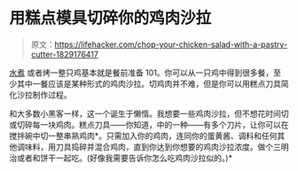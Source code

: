 # 用糕点模具切碎你的鸡肉沙拉

> 原文：<https://lifehacker.com/chop-your-chicken-salad-with-a-pastry-cutter-1829176417>

[水煮](https://lifehacker.com/maximize-a-chickens-meal-potential-by-poaching-it-first-1822353539) 或者烤一整只鸡基本就是餐前准备 101。你可以从一只鸡中得到很多餐，至少其中一餐应该是某种形式的鸡肉沙拉。切鸡肉并不难，但是你可以用糕点刀具简化沙拉制作过程。



和大多数小黑客一样，这一个诞生于懒惰。我想要一些鸡肉沙拉，但不想花时间切或切碎每一块鸡肉。糕点刀具——你知道，中的一种——有多个刀片，让你可以在搅拌碗中切一整串熟鸡肉*。只需加入你的鸡肉，连同你的蛋黄酱、调料和任何其他调味料，用刀具捣碎并混合鸡肉，直到你达到你想要的鸡肉沙拉浓度。做个三明治或者和饼干一起吃。(好像我需要告诉你怎么吃鸡肉沙拉似的。)*